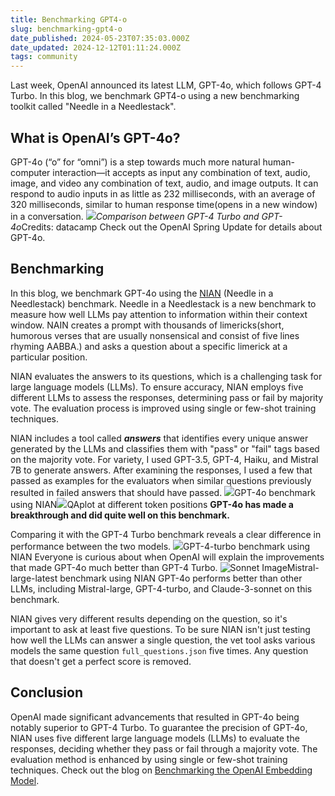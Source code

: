 ```yaml
---
title: Benchmarking GPT4-o
slug: benchmarking-gpt4-o
date_published: 2024-05-23T07:35:03.000Z
date_updated: 2024-12-12T01:11:24.000Z
tags: community
---
```


Last week, OpenAI announced its latest LLM, GPT-4o, which follows GPT-4 Turbo. In this blog, we benchmark GPT4-o using a new benchmarking toolkit called "Needle in a Needlestack".

## What is OpenAI’s GPT-4o?

GPT-4o (“o” for “omni”) is a step towards much more natural human-computer interaction—it accepts as input any combination of text, audio, image, and video any combination of text, audio, and image outputs. It can respond to audio inputs in as little as 232 milliseconds, with an average of 320 milliseconds, similar to human response time(opens in a new window) in a conversation.
![](__GHOST_URL__/content/images/2024/05/download.png)*Comparison between GPT-4 Turbo and GPT-4o*Credits: datacamp
Check out the OpenAI Spring Update for details about GPT-4o.

## Benchmarking

In this blog, we benchmark GPT-4o using the [NIAN](https://github.com/llmonpy/needle-in-a-needlestack) (Needle in a Needlestack) benchmark.
Needle in a Needlestack is a new benchmark to measure how well LLMs pay attention to information within their context window. NAIN creates a prompt with thousands of limericks(short, humorous verses that are usually nonsensical and consist of five lines rhyming AABBA.) and asks a question about a specific limerick at a particular position.

NIAN evaluates the answers to its questions, which is a challenging task for large language models (LLMs). To ensure accuracy, NIAN employs five different LLMs to assess the responses, determining pass or fail by majority vote. The evaluation process is improved using single or few-shot training techniques.

NIAN includes a tool called ***answers*** that identifies every unique answer generated by the LLMs and classifies them with "pass" or "fail" tags based on the majority vote. For variety, I used GPT-3.5, GPT-4, Haiku, and Mistral 7B to generate answers. After examining the responses, I used a few that passed as examples for the evaluators when similar questions previously resulted in failed answers that should have passed.
![](__GHOST_URL__/content/images/2024/05/test_trial_plot_gpt-4o.png)GPT-4o benchmark using NIAN![](__GHOST_URL__/content/images/2024/05/gpt-4o_question_plot_99817.png)QAplot at different token positions
**GPT-4o has made a breakthrough and did quite well on this benchmark.**

Comparing it with the GPT-4 Turbo benchmark reveals a clear difference in performance between the two models.
![](__GHOST_URL__/content/images/2024/05/gpt-4-110-1.png)GPT-4-turbo benchmark using NIAN
Everyone is curious about when OpenAI will explain the improvements that made GPT-4o much better than GPT-4 Turbo.
![Sonnet Image](https://nian.llmonpy.ai/1/mistral-large-32-1.png)Mistral-large-latest benchmark using NIAN
GPT-4o performs better than other LLMs, including Mistral-large, GPT-4-turbo, and Claude-3-sonnet on this benchmark.

NIAN gives very different results depending on the question, so it's important to ask at least five questions. To be sure NIAN isn't just testing how well the LLMs can answer a single question, the vet tool asks various models the same question  `full_questions.json` five times. Any question that doesn't get a perfect score is removed.

## Conclusion

OpenAI made significant advancements that resulted in GPT-4o being notably superior to GPT-4 Turbo. To guarantee the precision of GPT-4o, NIAN uses five different large language models (LLMs) to evaluate the responses, deciding whether they pass or fail through a majority vote. The evaluation method is enhanced by using single or few-shot training techniques.
Check out the blog on  [Benchmarking the OpenAI Embedding Model](https://lance-blog.ghost.io/ghost/#/editor/post/65d5fdcf7ed5d50001d214d7).
